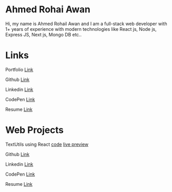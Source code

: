 # Ahmed Rohai Awan

Hi, my name is Ahmed Rohail Awan and I am a full-stack web developer with 1+ years of experience with modern technologies like React js, Node js, Express JS, Next js, Mongo DB etc.. 

# Links

Portfolio [Link](https://ahmedrohailawan.netlify.app/)

Github [Link](https://github.com/ahmedrohailawan)

Linkedin [Link](https://www.linkedin.com/in/ahmedrohailawan/)

CodePen [Link](https://codepen.io/ahmedrohailawan)

Resume [Link](https://drive.google.com/file/d/1owBnn_BvXKNzpwDR82osHx0PrnXu4Etp/view?usp=sharing)

# Web Projects

TextUtils using React [code](https://github.com/ahmedrohailawan/TextUtils_Using_React_JS) [live preview](https://ahmedrohailawan.github.io/TextUtils_Using_React_JS/)

Github [Link](https://github.com/ahmedrohailawan)

Linkedin [Link](https://www.linkedin.com/in/ahmedrohailawan/)

CodePen [Link](https://codepen.io/ahmedrohailawan)

Resume [Link](https://drive.google.com/file/d/1owBnn_BvXKNzpwDR82osHx0PrnXu4Etp/view?usp=sharing)
